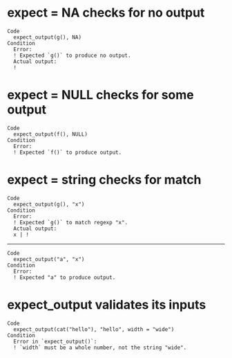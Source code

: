# expect = NA checks for no output

    Code
      expect_output(g(), NA)
    Condition
      Error:
      ! Expected `g()` to produce no output.
      Actual output:
      !

# expect = NULL checks for some output

    Code
      expect_output(f(), NULL)
    Condition
      Error:
      ! Expected `f()` to produce output.

# expect = string checks for match

    Code
      expect_output(g(), "x")
    Condition
      Error:
      ! Expected `g()` to match regexp "x".
      Actual output:
      x | !

---

    Code
      expect_output("a", "x")
    Condition
      Error:
      ! Expected "a" to produce output.

# expect_output validates its inputs

    Code
      expect_output(cat("hello"), "hello", width = "wide")
    Condition
      Error in `expect_output()`:
      ! `width` must be a whole number, not the string "wide".

